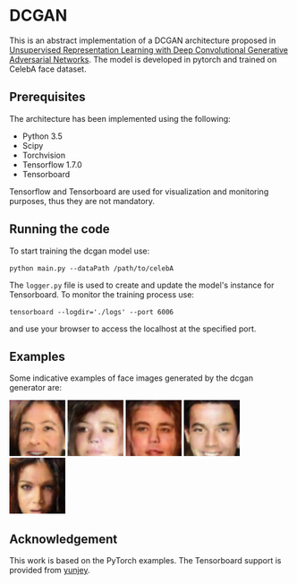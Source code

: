 # DCGAN
This is an abstract implementation of a DCGAN architecture proposed in [Unsupervised Representation Learning with Deep Convolutional Generative Adversarial Networks](https://arxiv.org/abs/1511.06434). The model is developed in pytorch and trained on CelebA face dataset.

## Prerequisites
The architecture has been implemented using the following:
- Python 3.5
- Scipy
- Torchvision
- Tensorflow 1.7.0
- Tensorboard

Tensorflow and Tensorboard are used for visualization and monitoring purposes, thus they are not mandatory.

## Running the code
To start training the dcgan model use:
```
python main.py --dataPath /path/to/celebA
```

The ```logger.py``` file is used to create and update the model's instance for Tensorboard. To monitor the training process use:
```
tensorboard --logdir='./logs' --port 6006
```
and use your browser to access the localhost at the specified port.

## Examples
Some indicative examples of face images generated by the dcgan generator are:

<img src="https://github.com/spthermo/dcgan/blob/master/examples/1.png" width="100"> <img src="https://github.com/spthermo/dcgan/blob/master/examples/2.png" width="100"> <img src="https://github.com/spthermo/dcgan/blob/master/examples/3.png" width="100"> <img src="https://github.com/spthermo/dcgan/blob/master/examples/4.png" width="100"> <img src="https://github.com/spthermo/dcgan/blob/master/examples/5.png" width="100">

## Acknowledgement
This work is based on the PyTorch examples. The Tensorboard support is provided from [yunjey](https://github.com/yunjey/pytorch-tutorial/tree/master/tutorials/04-utils/tensorboard).



